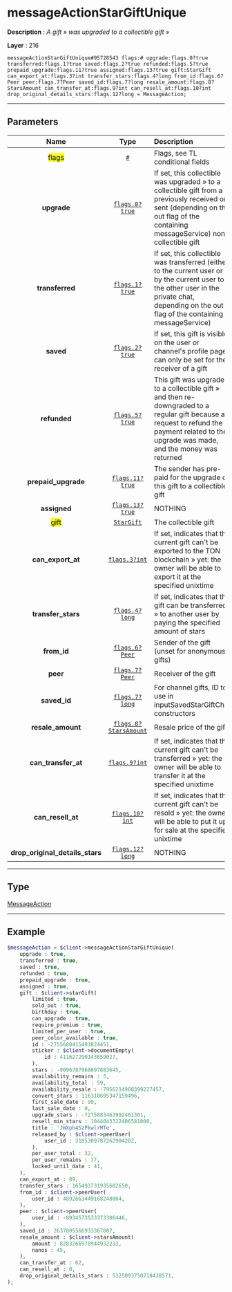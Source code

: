 # messageActionStarGiftUnique

**Description** : *A gift &raquo; was upgraded to a collectible gift &raquo;*

**Layer** : 216

```tl
messageActionStarGiftUnique#95728543 flags:# upgrade:flags.0?true transferred:flags.1?true saved:flags.2?true refunded:flags.5?true prepaid_upgrade:flags.11?true assigned:flags.13?true gift:StarGift can_export_at:flags.3?int transfer_stars:flags.4?long from_id:flags.6?Peer peer:flags.7?Peer saved_id:flags.7?long resale_amount:flags.8?StarsAmount can_transfer_at:flags.9?int can_resell_at:flags.10?int drop_original_details_stars:flags.12?long = MessageAction;
```

---

## Parameters

| Name | Type | Description |
| :---: | :---: | :--- |
| <mark>flags</mark> | [`#`](type/#) | Flags, see TL conditional fields |
| **upgrade** | [`flags.0?true`](type/true) | If set, this collectible was upgraded » to a collectible gift from a previously received or sent (depending on the out flag of the containing messageService) non-collectible gift |
| **transferred** | [`flags.1?true`](type/true) | If set, this collectible was transferred (either to the current user or by the current user to the other user in the private chat, depending on the out flag of the containing messageService) |
| **saved** | [`flags.2?true`](type/true) | If set, this gift is visible on the user or channel's profile page; can only be set for the receiver of a gift |
| **refunded** | [`flags.5?true`](type/true) | This gift was upgraded to a collectible gift » and then re-downgraded to a regular gift because a request to refund the payment related to the upgrade was made, and the money was returned |
| **prepaid_upgrade** | [`flags.11?true`](type/true) | The sender has pre-paid for the upgrade of this gift to a collectible gift |
| **assigned** | [`flags.13?true`](type/true) | NOTHING |
| <mark>gift</mark> | [`StarGift`](type/StarGift) | The collectible gift |
| **can_export_at** | [`flags.3?int`](type/int) | If set, indicates that the current gift can't be exported to the TON blockchain » yet: the owner will be able to export it at the specified unixtime |
| **transfer_stars** | [`flags.4?long`](type/long) | If set, indicates that the gift can be transferred » to another user by paying the specified amount of stars |
| **from_id** | [`flags.6?Peer`](type/Peer) | Sender of the gift (unset for anonymous gifts) |
| **peer** | [`flags.7?Peer`](type/Peer) | Receiver of the gift |
| **saved_id** | [`flags.7?long`](type/long) | For channel gifts, ID to use in inputSavedStarGiftChat constructors |
| **resale_amount** | [`flags.8?StarsAmount`](type/StarsAmount) | Resale price of the gift |
| **can_transfer_at** | [`flags.9?int`](type/int) | If set, indicates that the current gift can't be transferred » yet: the owner will be able to transfer it at the specified unixtime |
| **can_resell_at** | [`flags.10?int`](type/int) | If set, indicates that the current gift can't be resold » yet: the owner will be able to put it up for sale at the specified unixtime |
| **drop_original_details_stars** | [`flags.12?long`](type/long) | NOTHING |

---

## Type

[MessageAction](type/MessageAction)

---

## Example

```php
$messageAction = $client->messageActionStarGiftUnique(
	upgrade : true,
	transferred : true,
	saved : true,
	refunded : true,
	prepaid_upgrade : true,
	assigned : true,
	gift : $client->starGift(
		limited : true,
		sold_out : true,
		birthday : true,
		can_upgrade : true,
		require_premium : true,
		limited_per_user : true,
		peer_color_available : true,
		id : -2755680415493824451,
		sticker : $client->documentEmpty(
			id : 411627290143659027,
		),
		stars : -9096787968697883645,
		availability_remains : 3,
		availability_total : 59,
		availability_resale : -7956214908399227457,
		convert_stars : 116310695347159496,
		first_sale_date : 99,
		last_sale_date : 0,
		upgrade_stars : -7275883463992401301,
		resell_min_stars : 1044043322406581000,
		title : 'JWXph4SzPkwlrMTe',
		released_by : $client->peerUser(
			user_id : 3185309787262904202,
		),
		per_user_total : 32,
		per_user_remains : 77,
		locked_until_date : 41,
	),
	can_export_at : 89,
	transfer_stars : 165493731935682650,
	from_id : $client->peerUser(
		user_id : 4892663449168248004,
	),
	peer : $client->peerUser(
		user_id : -8934573533373386446,
	),
	saved_id : 2637805566933367087,
	resale_amount : $client->starsAmount(
		amount : 8283266978944932233,
		nanos : 45,
	),
	can_transfer_at : 62,
	can_resell_at : 0,
	drop_original_details_stars : 5325093750718438571,
);
```